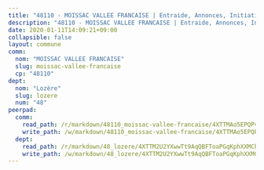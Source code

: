 ```yaml
---
title: "48110 - MOISSAC VALLEE FRANCAISE | Entraide, Annonces, Initiatives"
description: "48110 - MOISSAC VALLEE FRANCAISE | Entraide, Annonces, Initiatives"
date: 2020-01-11T14:09:21+09:00
collapsible: false
layout: commune
comm:
  nom: "MOISSAC VALLEE FRANCAISE"
  slug: moissac-vallee-francaise
  cp: "48110"
dept:
  nom: "Lozère"
  slug: lozere
  num: "48"
peerpad:
  comm:
    read_path: /r/markdown/48110_moissac-vallee-francaise/4XTTMAo5EPQPvsVWZPV32stnNPLvVkzjaySAYeguLYvRBhk9i
    write_path: /w/markdown/48110_moissac-vallee-francaise/4XTTMAo5EPQPvsVWZPV32stnNPLvVkzjaySAYeguLYvRBhk9i-K3TgTmwUiTh48YKvJ3dURx4zMyzvuUNCw18cdKZthN8YozbvAxxtqQMT7mBRHfa7dmuZRCfGVe2gDF4CN4FhyeR5YF6Gt7rbkU4VkbwKCREfyVijgcLn1GvaxRYMuiKdvYJeuJkt
  dept:
    read_path: /r/markdown/48_lozere/4XTTM2U2YXwwTt9AqQBFToaPGqKphXXMCbRQJd3ieCWApZKhp
    write_path: /w/markdown/48_lozere/4XTTM2U2YXwwTt9AqQBFToaPGqKphXXMCbRQJd3ieCWApZKhp-K3TgU8LFw2VbEvF8YT63nrQb5nBCHp3LkChLkTGaYr9v91U6euBJvc2gC6ZE26iQLtBcf6bgLU5YQs5jKcnyLY5qYAH3MFy4H4ZDybCAkb97J6HGTY7nKmFopGDHEk7j5murpeJa
---
```


